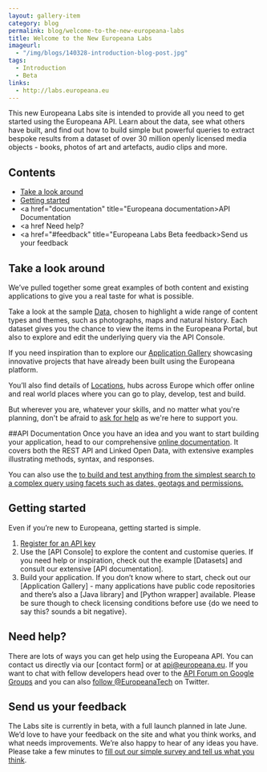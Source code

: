```yaml
---
layout: gallery-item
category: blog
permalink: blog/welcome-to-the-new-europeana-labs
title: Welcome to the New Europeana Labs
imageurl: 
  - "/img/blogs/140328-introduction-blog-post.jpg"
tags: 
  - Introduction
  - Beta
links:
  - http://labs.europeana.eu
---
```


This new Europeana Labs site is intended to provide all you need to get started using the Europeana API. Learn about the data, see what others have built, and find out how to build simple but powerful queries to extract bespoke results from a dataset of over 30 million openly licensed media objects - books, photos of art and artefacts, audio clips and more.

## Contents
- <a href="lookaround" title="Look around">Take a look around</a>
- <a href="start" title="Getting started">Getting started</a>
- <a href="documentation" title="Europeana documentation>API Documentation</a>
- <a href Need help?
- <a href="#feedback" title="Europeana Labs Beta feedback>Send us your feedback</a>

<a name="lookaround"></a>
## Take a look around

We’ve pulled together some great examples of both content and existing applications to give you a real taste for what is possible. 

Take a look at the sample <a href="/data/" title="Europeana Data">Data</a>, chosen to highlight a wide range of content types and themes, such as photographs, maps and natural history. Each dataset gives you the chance to view the items in the Europeana Portal, but also to explore and edit the underlying query via the API Console.  

If you need inspiration than to explore our <a href="/apps/" title="Application Gallery">Application Gallery</a> showcasing innovative projects that have already been built using the Europeana platform.

You’ll also find details of <a href="/locations/" title="Europeana Locations">Locations</a>, hubs across Europe which offer online and real world places where you can go to play, develop, test and build.

But wherever you are, whatever your skills, and no matter what you're planning, don't be afraid to <a href="#help" title="help &amp; support">ask for help</a> as we're here to support you.

<a name="documentation"></a>
##API Documentation
Once you have an idea and you want to start building your application, head to our comprehensive <a href="/api/" title="API Documentation">online documentation</a>. It covers both the REST API and Linked Open Data, with extensive examples illustrating methods, syntax, and responses.

You can also use the <a href="/api/console/" title="API Concole"> to build and test anything from the simplest search to a complex query using facets such as dates, geotags and permissions.

<a name="start"></a>
## Getting started
Even if you’re new to Europeana, getting started is simple.
1. <a href="/api/registration/">Register for an API key</a>
2. Use the [API Console] to explore the content and customise queries. If you need help or inspiration, check out the example [Datasets] and consult our extensive [API documentation].
3. Build your application. If you don’t know where to start, check out our [Application Gallery] - many applications have public code repositories and there’s also a [Java library] and [Python wrapper] available. Please be sure though to check licensing conditions before use {do we need to say this? sounds a bit negative}.

<a name="help"></a>
## Need help?
There are lots of ways you can get help using the Europeana API. You can contact us directly via our [contact form] or at api@europeana.eu. If you want to chat with fellow developers head over to the <a href="https://groups.google.com/forum/#!forum/europeanaapi">API Forum on Google Groups</a> and you can also <a href="http://twitter.com/europeanatech">follow @EuropeanaTech</a> on Twitter.

<a name="feedback"></a>
## Send us your feedback
The Labs site is currently in beta, with a full launch planned in late June. We’d love to have your feedback on the site and what you think works, and what needs improvements. We’re also happy to hear of any ideas you have.
Please take a few minutes to <a href="https://www.surveymonkey.com/s/392VRKG" title="Europeana Labs Beta site feedback">fill out our simple survey and tell us what you think</a>.
